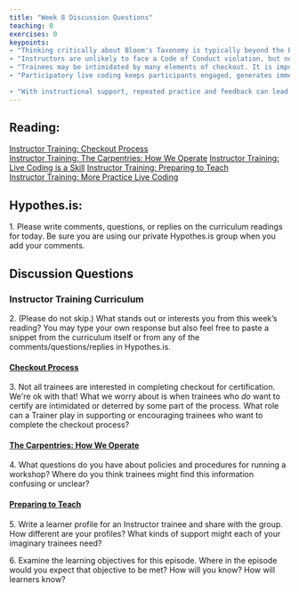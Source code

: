 ```yaml
--- 
title: "Week 8 Discussion Questions"    
teaching: 0 
exercises: 0 
keypoints:  
- "Thinking critically about Bloom's Taxonomy is typically beyond the Blooms' level we can expect Instructor trainees to perform at. Examine *your* learning objectives carefully to calibrate your expectations for this episode and meet learners where they are."
- "Instructors are unlikely to face a Code of Conduct violation, but need to know what to do if this occurs. Reassurance of team support and clear instructions on reporting are the most important elements to communicate." 
- "Trainees may be intimidated by many elements of checkout. It is important to emphasize that teaching demonstrations are a friendly opportunity to give and receive feedback, not a high-stakes test, and that our Core Team is there to support them with any questions they may have during the checkout process."
- "Participatory live coding keeps participants engaged, generates immediate feedback, and creates opportunities to model a healthy response to error. These features explicitly support learning and motivation."

- "With instructional support, repeated practice and feedback can lead trainees to examine the component skills of teaching."
---
```


## Reading:
 
 
[Instructor Training: Checkout Process](https://data-lessons.github.io/instructor-training/14-checkout/index.html)  
[Instructor Training: The Carpentries: How We Operate](https://data-lessons.github.io/instructor-training/15-carpentries/index.html)
[Instructor Training: Live Coding is a Skill](https://data-lessons.github.io/instructor-training/17-live/index.html) 
[Instructor Training: Preparing to Teach](https://data-lessons.github.io/instructor-training/18-preparation/index.html)  
[Instructor Training: More Practice Live Coding](https://data-lessons.github.io/instructor-training/20-performance/index.html)  


## Hypothes.is: 
1\. Please write comments, questions, or replies on the curriculum readings for today. Be sure you are using our private Hypothes.is group when you add your comments.

## Discussion Questions

### Instructor Training Curriculum
2\. (Please do not skip.) What stands out or interests you from this week’s reading? You may type your own response but also feel free to paste a snippet from the curriculum itself or from any of the comments/questions/replies in Hypothes.is.

#### [Checkout Process](https://data-lessons.github.io/instructor-training/14-checkout/index.html) 
3\. Not all trainees are interested in completing checkout for certification. We're ok with that! What we worry about is 
when trainees who *do* want to certify are intimidated or deterred by some part of the process. What role can a Trainer play 
in supporting or encouraging trainees who want to complete the checkout process?

#### [The Carpentries: How We Operate](https://data-lessons.github.io/instructor-training/15-carpentries/index.html)
4\. What questions do you have about policies and procedures for running a workshop? Where do you think trainees might find this information confusing or unclear?

#### [Preparing to Teach](https://carpentries.github.io/instructor-training/15-lesson-study/index.html)
5\. Write a learner profile for an Instructor trainee and share with the group. How different are your profiles? What kinds of support might each of your 
imaginary trainees need?

6\. Examine the learning objectives for this episode. Where in the episode would you expect that objective to be met? How will you know? How will learners know?



